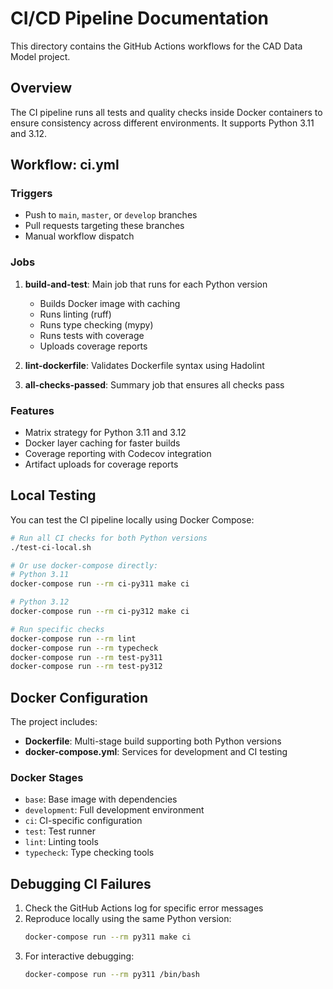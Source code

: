 # CI/CD Pipeline Documentation

This directory contains the GitHub Actions workflows for the CAD Data Model project.

## Overview

The CI pipeline runs all tests and quality checks inside Docker containers to ensure consistency across different environments. It supports Python 3.11 and 3.12.

## Workflow: ci.yml

### Triggers
- Push to `main`, `master`, or `develop` branches
- Pull requests targeting these branches
- Manual workflow dispatch

### Jobs

1. **build-and-test**: Main job that runs for each Python version
   - Builds Docker image with caching
   - Runs linting (ruff)
   - Runs type checking (mypy)
   - Runs tests with coverage
   - Uploads coverage reports

2. **lint-dockerfile**: Validates Dockerfile syntax using Hadolint

3. **all-checks-passed**: Summary job that ensures all checks pass

### Features
- Matrix strategy for Python 3.11 and 3.12
- Docker layer caching for faster builds
- Coverage reporting with Codecov integration
- Artifact uploads for coverage reports

## Local Testing

You can test the CI pipeline locally using Docker Compose:

```bash
# Run all CI checks for both Python versions
./test-ci-local.sh

# Or use docker-compose directly:
# Python 3.11
docker-compose run --rm ci-py311 make ci

# Python 3.12
docker-compose run --rm ci-py312 make ci

# Run specific checks
docker-compose run --rm lint
docker-compose run --rm typecheck
docker-compose run --rm test-py311
docker-compose run --rm test-py312
```

## Docker Configuration

The project includes:
- **Dockerfile**: Multi-stage build supporting both Python versions
- **docker-compose.yml**: Services for development and CI testing

### Docker Stages
- `base`: Base image with dependencies
- `development`: Full development environment
- `ci`: CI-specific configuration
- `test`: Test runner
- `lint`: Linting tools
- `typecheck`: Type checking tools

## Debugging CI Failures

1. Check the GitHub Actions log for specific error messages
2. Reproduce locally using the same Python version:
   ```bash
   docker-compose run --rm py311 make ci
   ```
3. For interactive debugging:
   ```bash
   docker-compose run --rm py311 /bin/bash
   ```